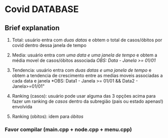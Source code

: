 # Covid DATABASE

## Brief explanation

1. Total: usuário entra com *duas datas* e obtem o total de casos/óbitos por covid dentro dessa janela de tempo

2. Media: usuário entra com *uma data e uma janela de tempo* e obtem a média movel de casos/óbitos associada
*OBS: Data - Janela >= 01/01*

3. Tendencia: usuário entra com *duas datas e uma janela de tempo* e obtem a tendencia de crescimento entre as medias moveis associadas a cada data e janela
*OBS: Data1 - Janela >= 01/01 && Data2 - Janela>=01/01"

4. Ranking (casos): usuário pode usar alguma das 3 opções acima para fazer um ranking de *casos* dentro da subregião (pais ou estado apenas!) envolvida

5. Ranking (obitos): idem para *óbitos*

### Favor compilar (main.cpp + node.cpp + menu.cpp)
